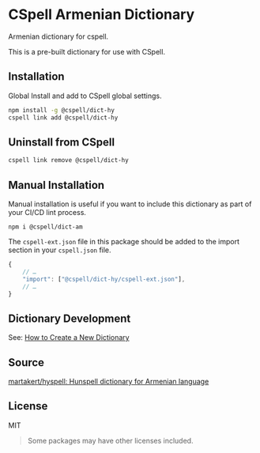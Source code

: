 # CSpell Armenian Dictionary

Armenian dictionary for cspell.

This is a pre-built dictionary for use with CSpell.

## Installation

Global Install and add to CSpell global settings.

```sh
npm install -g @cspell/dict-hy
cspell link add @cspell/dict-hy
```

## Uninstall from CSpell

```sh
cspell link remove @cspell/dict-hy
```

## Manual Installation

Manual installation is useful if you want to include this dictionary as part of your CI/CD lint process.

```
npm i @cspell/dict-am
```

The `cspell-ext.json` file in this package should be added to the import section in your `cspell.json` file.

```javascript
{
    // …
    "import": ["@cspell/dict-hy/cspell-ext.json"],
    // …
}
```

## Dictionary Development

See: [How to Create a New Dictionary](https://github.com/streetsidesoftware/cspell-dicts#how-to-create-a-new-dictionary)

## Source

[martakert/hyspell: Hunspell dictionary for Armenian language](https://github.com/martakert/hyspell)

## License

MIT

> Some packages may have other licenses included.

<!--
cspell:words hyspell martakert
-->

<!--- @@inject: ../../static/footer.md --->
